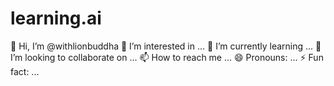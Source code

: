 # learning.ai

👋 Hi, I’m @withlionbuddha
👀 I’m interested in ...
🔅 I’m currently learning ...
💞️ I’m looking to collaborate on ...
📫 How to reach me ...
😄 Pronouns: ...
⚡ Fun fact: ...
